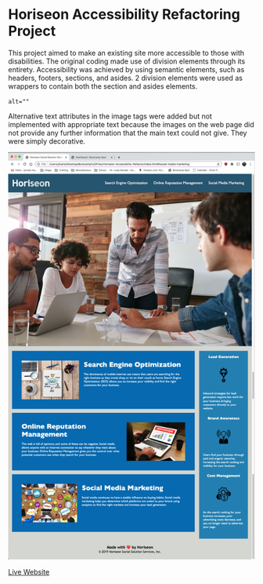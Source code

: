 # Horiseon Accessibility Refactoring Project

This project aimed to make an existing site more accessible to those with disabilities. The original coding made use of division elements through its entirety. Accessibility was achieved by using semantic elements, such as headers, footers, sections, and asides. 2 division elements were used as wrappers to contain both the section and asides elements.

```
alt=""
```

Alternative text attributes in the image tags were added but not implemented with appropriate text because the images on the web page did not provide any further information that the main text could not give. They were simply decorative.

![Screenshot of Horiseon Refactored](Web-Screenshot.jpg)

[Live Website](https://jonnahmarie.github.io/Horiseon-Accessibility-Refactor/)